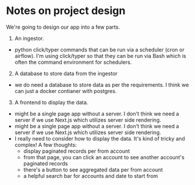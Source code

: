 # Notes on project design

We're going to design our app into a few parts.

1. An ingestor. 
- python click/typer commands that can be run via a scheduler (cron or airflow). I'm using click/typer so that they can be run via Bash which is often the command environment for schedulers.

2. A database to store data from the ingestor
- we do need a database to store data as per the requirements. I think we can just a docker contianer with postgres.

3. A frontend to display the data.
- might be a single page app without a server. I don't think we need a server if we use Next.js which utilizes server side rendering.
- might be a single page app without a server. I don't think we need a server if we use Next.js which utilizes server side rendering.
- I really need to consider how to display the data. It's kind of tricky and complex! A few thoughts:
  - display paginated records per from account
  - from that page, you can click an account to see another account's paginated records
  - there's a button to see aggregated data per from account
  - a helpful search bar for accounts and date to start from

